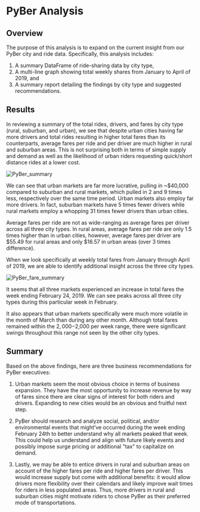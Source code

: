 # PyBer Analysis

## Overview
The purpose of this analysis is to expand on the current insight from our PyBer city and ride data. Specifically, this analysis includes:
1. A summary DataFrame of ride-sharing data by city type, 
2. A multi-line graph showing total weekly shares from January to April of 2019, and
3. A summary report detailing the findings by city type and suggested recommendations.

## Results
In reviewing a summary of the total rides, drivers, and fares by city type (rural, suburban, and urban), we see that despite urban cities having far more drivers and total rides resulting in higher total fares than its counterparts, average fares per ride and per driver are much higher in rural and suburban areas. This is not surprising both in terms of simple supply and demand as well as the likelihood of urban riders requesting quick/short distance rides at a lower cost.

![PyBer_summary](https://user-images.githubusercontent.com/99286327/159962868-eebf76af-3c23-4fce-909f-e8053190ae21.png)

We can see that urban markets are far more lucrative, pulling in ~$40,000 compared to suburban and rural markets, which pulled in 2 and 9 times less, respectively over the same time period. Urban markets also employ far more drivers. In fact, suburban markets have 5 times fewer drivers while rural markets employ a whopping 31 times fewer drivers than urban cities.

Average fares per ride are not as wide-ranging as average fares per driver across all three city types. In rural areas, average fares per ride are only 1.5 times higher than in urban cities, however, average fares per driver are $55.49 for rural areas and only $16.57 in urban areas (over 3 times difference). 

When we look specifically at weekly total fares from January through April of 2019, we are able to identify additional insight across the three city types. 

![PyBer_fare_summary](https://user-images.githubusercontent.com/99286327/159962862-8fe16594-dd22-42ac-adeb-2dee9564559e.png)

It seems that all three markets experienced an increase in total fares the week ending February 24, 2019. We can see peaks across all three city types during this particular week in February. 

It also appears that urban markets specifically were much more volatile in the month of March than during any other month. Although total fares remained within the $2,000-$2,000 per week range, there were significant swings throughout this range not seen by the other city types.

## Summary
Based on the above findings, here are three business recommendations for PyBer executives:

1. Urban markets seem the most obvious choice in terms of business expansion. They have the most opportunity to increase revenue by way of fares since there are clear signs of interest for both riders and drivers. Expanding to new cities would be an obvious and fruitful next step.

2. PyBer should research and analyze social, political, and/or environmental events that might’ve occurred during the week ending February 24th to better understand why all markets peaked that week. This could help us understand and align with future likely events and possibly impose surge pricing or additional "tax" to capitalize on demand.

3. Lastly, we may be able to entice drivers in rural and suburban areas on account of the higher fares per ride and higher fares per driver. This would increase supply but come with additional benefits: it would allow drivers more flexibility over their calendars and likely improve wait times for riders in less populated areas. Thus, more drivers in rural and suburban cities might motivate riders to chose PyBer as their preferred mode of transportations. 


